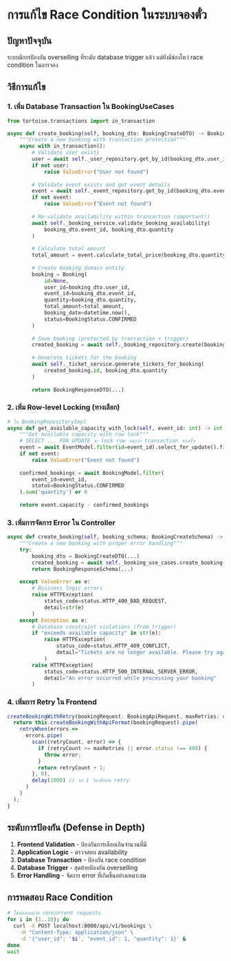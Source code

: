 # การแก้ไข Race Condition ในระบบจองตั๋ว

## ปัญหาปัจจุบัน
ระบบมีการป้องกัน overselling ที่ระดับ database trigger แล้ว แต่ยังมีช่องโหว่ race condition ในการจอง

## วิธีการแก้ไข

### 1. เพิ่ม Database Transaction ใน BookingUseCases

```python
from tortoise.transactions import in_transaction

async def create_booking(self, booking_dto: BookingCreateDTO) -> BookingResponseDTO:
    """Create a new booking with transaction protection"""
    async with in_transaction():
        # Validate user exists
        user = await self._user_repository.get_by_id(booking_dto.user_id)
        if not user:
            raise ValueError("User not found")
        
        # Validate event exists and get event details
        event = await self._event_repository.get_by_id(booking_dto.event_id)
        if not event:
            raise ValueError("Event not found")
        
        # Re-validate availability within transaction (important!)
        await self._booking_service.validate_booking_availability(
            booking_dto.event_id, booking_dto.quantity
        )
        
        # Calculate total amount
        total_amount = event.calculate_total_price(booking_dto.quantity)
        
        # Create booking domain entity
        booking = Booking(
            id=None,
            user_id=booking_dto.user_id,
            event_id=booking_dto.event_id,
            quantity=booking_dto.quantity,
            total_amount=total_amount,
            booking_date=datetime.now(),
            status=BookingStatus.CONFIRMED
        )
        
        # Save booking (protected by transaction + trigger)
        created_booking = await self._booking_repository.create(booking)
        
        # Generate tickets for the booking
        await self._ticket_service.generate_tickets_for_booking(
            created_booking.id, booking_dto.quantity
        )
        
        return BookingResponseDTO(...)
```

### 2. เพิ่ม Row-level Locking (ทางเลือก)

```python
# ใน BookingRepositoryImpl
async def get_available_capacity_with_lock(self, event_id: int) -> int:
    """Get available capacity with row lock"""
    # SELECT ... FOR UPDATE จะ lock row จนกว่า transaction จะเสร็จ
    event = await EventModel.filter(id=event_id).select_for_update().first()
    if not event:
        raise ValueError("Event not found")
    
    confirmed_bookings = await BookingModel.filter(
        event_id=event_id, 
        status=BookingStatus.CONFIRMED
    ).sum('quantity') or 0
    
    return event.capacity - confirmed_bookings
```

### 3. เพิ่มการจัดการ Error ใน Controller

```python
async def create_booking(self, booking_schema: BookingCreateSchema) -> BookingResponseSchema:
    """Create a new booking with proper error handling"""
    try:
        booking_dto = BookingCreateDTO(...)
        created_booking = await self._booking_use_cases.create_booking(booking_dto)
        return BookingResponseSchema(...)
        
    except ValueError as e:
        # Business logic errors
        raise HTTPException(
            status_code=status.HTTP_400_BAD_REQUEST,
            detail=str(e)
        )
    except Exception as e:
        # Database constraint violations (from trigger)
        if "exceeds available capacity" in str(e):
            raise HTTPException(
                status_code=status.HTTP_409_CONFLICT,
                detail="Tickets are no longer available. Please try again."
            )
        raise HTTPException(
            status_code=status.HTTP_500_INTERNAL_SERVER_ERROR,
            detail="An error occurred while processing your booking"
        )
```

### 4. เพิ่มการ Retry ใน Frontend

```typescript
createBookingWithRetry(bookingRequest: BookingApiRequest, maxRetries: number = 3): Observable<Booking> {
  return this.createBookingWithApiFormat(bookingRequest).pipe(
    retryWhen(errors => 
      errors.pipe(
        scan((retryCount, error) => {
          if (retryCount >= maxRetries || error.status !== 409) {
            throw error;
          }
          return retryCount + 1;
        }, 0),
        delay(1000) // รอ 1 วินาทีก่อน retry
      )
    )
  );
}
```

## ระดับการป้องกัน (Defense in Depth)

1. **Frontend Validation** - ป้องกันการเลือกเกินจำนวนที่มี
2. **Application Logic** - ตรวจสอบ availability
3. **Database Transaction** - ป้องกัน race condition  
4. **Database Trigger** - สุดท้ายป้องกัน overselling
5. **Error Handling** - จัดการ error ที่เกิดขึ้นอย่างเหมาะสม

## การทดสอบ Race Condition

```bash
# ใช้ทดสอบด้วย concurrent requests
for i in {1..10}; do
  curl -X POST localhost:8000/api/v1/bookings \
    -H "Content-Type: application/json" \
    -d '{"user_id": '$i', "event_id": 1, "quantity": 1}' &
done
wait
```
